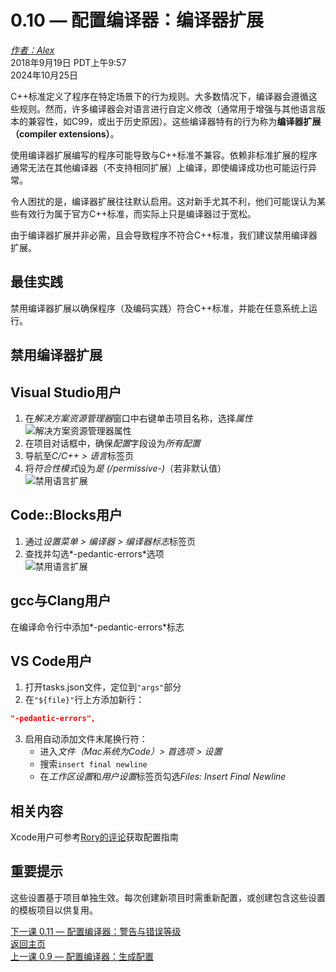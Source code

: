 0.10 — 配置编译器：编译器扩展  
================================================  

[*作者：Alex*](https://www.learncpp.com/author/Alex/ "查看 Alex 的所有文章")  
2018年9月19日 PDT上午9:57  
2024年10月25日  

C++标准定义了程序在特定场景下的行为规则。大多数情况下，编译器会遵循这些规则。然而，许多编译器会对语言进行自定义修改（通常用于增强与其他语言版本的兼容性，如C99，或出于历史原因）。这些编译器特有的行为称为**编译器扩展（compiler extensions）**。  

使用编译器扩展编写的程序可能导致与C++标准不兼容。依赖非标准扩展的程序通常无法在其他编译器（不支持相同扩展）上编译，即使编译成功也可能运行异常。  

令人困扰的是，编译器扩展往往默认启用。这对新手尤其不利，他们可能误认为某些有效行为属于官方C++标准，而实际上只是编译器过于宽松。  

由于编译器扩展并非必需，且会导致程序不符合C++标准，我们建议禁用编译器扩展。  

最佳实践  
----------------  
禁用编译器扩展以确保程序（及编码实践）符合C++标准，并能在任意系统上运行。  

禁用编译器扩展  
----------------  

Visual Studio用户  
----------------  
1. 在*解决方案资源管理器*窗口中右键单击项目名称，选择*属性*  
![解决方案资源管理器属性](https://www.learncpp.com/images/CppTutorial/Chapter0/VS-SolutionExplorerProperties-min.png)  
2. 在项目对话框中，确保*配置*字段设为*所有配置*  
3. 导航至*C/C++ > 语言*标签页  
4. 将*符合性模式*设为*是 (/permissive-)*（若非默认值）  
![禁用语言扩展](https://www.learncpp.com/images/CppTutorial/Chapter0/VS-DisableExtensions-min.png)  

Code::Blocks用户  
----------------  
1. 通过*设置菜单 > 编译器 > 编译器标志*标签页  
2. 查找并勾选*-pedantic-errors*选项  
![禁用语言扩展](https://www.learncpp.com/images/CppTutorial/Chapter0/CB-Pedantic-min.png)  

gcc与Clang用户  
----------------  
在编译命令行中添加*-pedantic-errors*标志  

VS Code用户  
----------------  
1. 打开tasks.json文件，定位到`"args"`部分  
2. 在`"${file}"`行上方添加新行：  
```json
"-pedantic-errors",
```  
3. 启用自动添加文件末尾换行符：  
   - 进入*文件（Mac系统为Code）> 首选项 > 设置*  
   - 搜索`insert final newline`  
   - 在*工作区设置*和*用户设置*标签页勾选*Files: Insert Final Newline*  

相关内容  
----------------  
Xcode用户可参考[Rory的评论](configuring-your-compiler-compiler-extensions/comment-page-1/#comment-446983)获取配置指南  

重要提示  
----------------  
这些设置基于项目单独生效。每次创建新项目时需重新配置，或创建包含这些设置的模板项目以供复用。  

[下一课 0.11 — 配置编译器：警告与错误等级](Chapter-0/lesson0.11-configuring-your-compiler-warning-and-error-levels.md)  
[返回主页](/)  
[上一课 0.9 — 配置编译器：生成配置](Chapter-0/lesson0.9-configuring-your-compiler-build-configurations.md)
